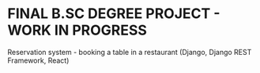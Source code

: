 # FINAL B.SC DEGREE PROJECT - WORK IN PROGRESS
 
Reservation system - booking a table in a restaurant (Django, Django REST Framework, React)
